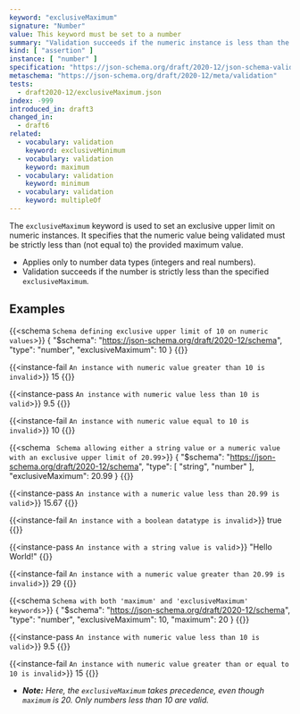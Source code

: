 ```yaml
---
keyword: "exclusiveMaximum"
signature: "Number"
value: This keyword must be set to a number
summary: "Validation succeeds if the numeric instance is less than the given number."
kind: [ "assertion" ]
instance: [ "number" ]
specification: "https://json-schema.org/draft/2020-12/json-schema-validation.html#section-6.2.3"
metaschema: "https://json-schema.org/draft/2020-12/meta/validation"
tests:
  - draft2020-12/exclusiveMaximum.json
index: -999
introduced_in: draft3
changed_in:
  - draft6
related:
  - vocabulary: validation
    keyword: exclusiveMinimum
  - vocabulary: validation
    keyword: maximum
  - vocabulary: validation
    keyword: minimum
  - vocabulary: validation
    keyword: multipleOf
---
```


The `exclusiveMaximum` keyword is used to set an exclusive upper limit on numeric instances. It specifies that the numeric value being validated must be strictly less than (not equal to) the provided maximum value.

* Applies only to number data types (integers and real numbers).
* Validation succeeds if the number is strictly less than the specified `exclusiveMaximum`.

## Examples

{{<schema `Schema defining exclusive upper limit of 10 on numeric values`>}}
{
  "$schema": "https://json-schema.org/draft/2020-12/schema",
  "type": "number",
  "exclusiveMaximum": 10
}
{{</schema>}}

{{<instance-fail `An instance with numeric value greater than 10 is invalid`>}}
15
{{</instance-fail>}}

{{<instance-pass `An instance with numeric value less than 10 is valid`>}}
9.5
{{</instance-pass>}}

{{<instance-fail `An instance with numeric value equal to 10 is invalid`>}}
10
{{</instance-fail>}}

{{<schema ` Schema allowing either a string value or a numeric value with an exclusive upper limit of 20.99`>}}
{
  "$schema": "https://json-schema.org/draft/2020-12/schema",
  "type": [ "string", "number" ],
  "exclusiveMaximum": 20.99
}
{{</schema>}}

{{<instance-pass `An instance with a numeric value less than 20.99 is valid`>}}
15.67
{{</instance-pass>}}

{{<instance-fail `An instance with a boolean datatype is invalid`>}}
true
{{</instance-fail>}}

{{<instance-pass `An instance with a string value is valid`>}}
"Hello World!"
{{</instance-pass>}}

{{<instance-fail `An instance with a numeric value greater than 20.99 is invalid`>}}
29
{{</instance-fail>}}

{{<schema `Schema with both 'maximum' and 'exclusiveMaximum' keywords`>}}
{
  "$schema": "https://json-schema.org/draft/2020-12/schema",
  "type": "number",
  "exclusiveMaximum": 10,
  "maximum": 20
}
{{</schema>}}

{{<instance-pass `An instance with numeric value less than 10 is valid`>}}
9.5
{{</instance-pass>}}

{{<instance-fail `An instance with numeric value greater than or equal to 10 is invalid`>}}
15
{{</instance-fail>}}

* _**Note:** Here, the `exclusiveMaximum` takes precedence, even though `maximum` is 20. Only numbers less than 10 are valid._
